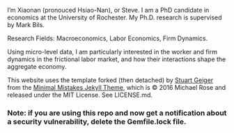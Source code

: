 I’m Xiaonan (pronouced Hsiao-Nan), or Steve. I am a PhD candidate in economics at the University of Rochester. My Ph.D. research is supervised by Mark Bils.

Research Fields: Macroeconomics, Labor Economics, Firm Dynamics.

Using micro-level data, I am particularly interested in the worker and firm dynamics in the frictional labor market, and how their interactions shape the aggregate economy.

This website uses the template forked (then detached) by [Stuart Geiger](https://github.com/staeiou) from the [Minimal Mistakes Jekyll Theme](https://mmistakes.github.io/minimal-mistakes/), which is © 2016 Michael Rose and released under the MIT License. See LICENSE.md.

### Note: if you are using this repo and now get a notification about a security vulnerability, delete the Gemfile.lock file. 
